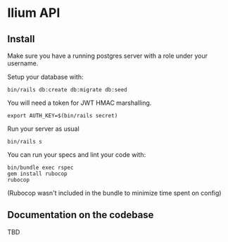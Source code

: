 # Ilium API

## Install

Make sure you have a running postgres server with a role under your username.

Setup your database with:

```shell
bin/rails db:create db:migrate db:seed
```

You will need a token for JWT HMAC marshalling.

```shell
export AUTH_KEY=$(bin/rails secret)
```

Run your server as usual

```shell
bin/rails s
```

You can run your specs and lint your code with:

```shell
bin/bundle exec rspec
gem install rubocop
rubocop
```

(Rubocop wasn't included in the bundle to minimize time spent on config)

## Documentation on the codebase

TBD
